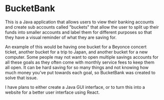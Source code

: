 # BucketBank

This is a Java application that allows users to view their banking accounts and create sub accounts called "buckets" that allow the user to split up their funds into smaller accounts and label them for different purposes so that they have a visual reminder of what they are saving for.

An example of this would be having one bucket for a Beyonce concert ticket, another bucket for a trip to Japan, and another bucket for a new computer. Some people may not want to open multiple savings accounts for all these goals as they often come with monthly service fees to keep them all open. It can be hard saving for so many things and not knowing how much money you've put towards each goal, so BucketBank was created to solve that issue.

I have plans to either create a Java GUI interface, or to turn this into a website for a better user interface using React.
